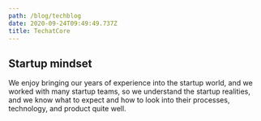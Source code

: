 ```yaml
---
path: /blog/techblog
date: 2020-09-24T09:49:49.737Z
title: TechatCore
---
```

## Startup mindset

We enjoy bringing our years of experience into the startup world, and we worked with many startup teams, so we understand the startup realities, and we know what to expect and how to look into their processes, technology, and product quite well.